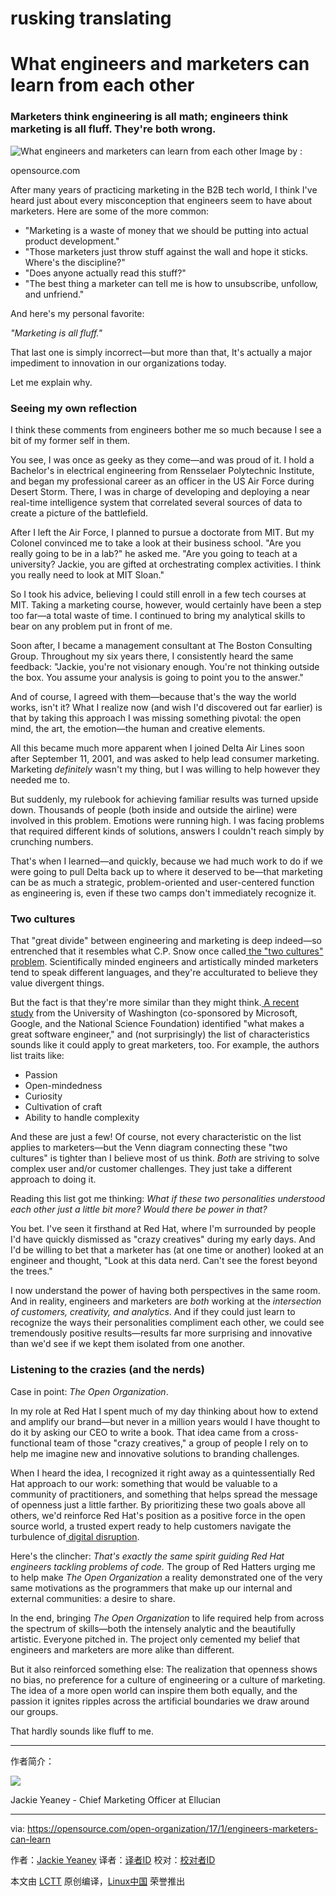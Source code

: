 # rusking translating

What engineers and marketers can learn from each other
============================================================

### Marketers think engineering is all math; engineers think marketing is all fluff. They're both wrong.

 ![What engineers and marketers can learn from each other](https://opensource.com/sites/default/files/styles/image-full-size/public/images/business/BIZ_fortunecookie3.png?itok=dlRX4vO9 "What engineers and marketers can learn from each other") 
Image by : 

opensource.com

After many years of practicing marketing in the B2B tech world, I think I've heard just about every misconception that engineers seem to have about marketers. Here are some of the more common:

*   "Marketing is a waste of money that we should be putting into actual product development."
*   "Those marketers just throw stuff against the wall and hope it sticks. Where's the discipline?"
*   "Does anyone actually read this stuff?"
*   "The best thing a marketer can tell me is how to unsubscribe, unfollow, and unfriend."

And here's my personal favorite:

_"Marketing is all fluff."_

That last one is simply incorrect—but more than that, It's actually a major impediment to innovation in our organizations today.

Let me explain why.

### Seeing my own reflection

I think these comments from engineers bother me so much because I see a bit of my former self in them.

You see, I was once as geeky as they come—and was proud of it. I hold a Bachelor's in electrical engineering from Rensselaer Polytechnic Institute, and began my professional career as an officer in the US Air Force during Desert Storm. There, I was in charge of developing and deploying a near real-time intelligence system that correlated several sources of data to create a picture of the battlefield.

After I left the Air Force, I planned to pursue a doctorate from MIT. But my Colonel convinced me to take a look at their business school. "Are you really going to be in a lab?" he asked me. "Are you going to teach at a university? Jackie, you are gifted at orchestrating complex activities. I think you really need to look at MIT Sloan."

So I took his advice, believing I could still enroll in a few tech courses at MIT. Taking a marketing course, however, would certainly have been a step too far—a total waste of time. I continued to bring my analytical skills to bear on any problem put in front of me.

Soon after, I became a management consultant at The Boston Consulting Group. Throughout my six years there, I consistently heard the same feedback: "Jackie, you're not visionary enough. You're not thinking outside the box. You assume your analysis is going to point you to the answer."

And of course, I agreed with them—because that's the way the world works, isn't it? What I realize now (and wish I'd discovered out far earlier) is that by taking this approach I was missing something pivotal: the open mind, the art, the emotion—the human and creative elements.

All this became much more apparent when I joined Delta Air Lines soon after September 11, 2001, and was asked to help lead consumer marketing. Marketing _definitely_ wasn't my thing, but I was willing to help however they needed me to.

But suddenly, my rulebook for achieving familiar results was turned upside down. Thousands of people (both inside and outside the airline) were involved in this problem. Emotions were running high. I was facing problems that required different kinds of solutions, answers I couldn't reach simply by crunching numbers.

That's when I learned—and quickly, because we had much work to do if we were going to pull Delta back up to where it deserved to be—that marketing can be as much a strategic, problem-oriented and user-centered function as engineering is, even if these two camps don't immediately recognize it.

### Two cultures

That "great divide" between engineering and marketing is deep indeed—so entrenched that it resembles what C.P. Snow once called[ the "two cultures" problem][1]. Scientifically minded engineers and artistically minded marketers tend to speak different languages, and they're acculturated to believe they value divergent things.

But the fact is that they're more similar than they might think.[ A recent study][2] from the University of Washington (co-sponsored by Microsoft, Google, and the National Science Foundation) identified "what makes a great software engineer," and (not surprisingly) the list of characteristics sounds like it could apply to great marketers, too. For example, the authors list traits like:

*   Passion
*   Open-mindedness
*   Curiosity
*   Cultivation of craft
*   Ability to handle complexity

And these are just a few! Of course, not every characteristic on the list applies to marketers—but the Venn diagram connecting these "two cultures" is tighter than I believe most of us think. _Both_ are striving to solve complex user and/or customer challenges. They just take a different approach to doing it.

Reading this list got me thinking: _What if these two personalities understood each other just a little bit more? Would there be power in that?_

You bet. I've seen it firsthand at Red Hat, where I'm surrounded by people I'd have quickly dismissed as "crazy creatives" during my early days. And I'd be willing to bet that a marketer has (at one time or another) looked at an engineer and thought, "Look at this data nerd. Can't see the forest beyond the trees."

I now understand the power of having both perspectives in the same room. And in reality, engineers and marketers are _both_ working at the _intersection of customers, creativity, and analytics_. And if they could just learn to recognize the ways their personalities compliment each other, we could see tremendously positive results—results far more surprising and innovative than we'd see if we kept them isolated from one another.

### Listening to the crazies (and the nerds)

Case in point: _The Open Organization_.

In my role at Red Hat I spent much of my day thinking about how to extend and amplify our brand—but never in a million years would I have thought to do it by asking our CEO to write a book. That idea came from a cross-functional team of those "crazy creatives," a group of people I rely on to help me imagine new and innovative solutions to branding challenges.

When I heard the idea, I recognized it right away as a quintessentially Red Hat approach to our work: something that would be valuable to a community of practitioners, and something that helps spread the message of openness just a little farther. By prioritizing these two goals above all others, we'd reinforce Red Hat's position as a positive force in the open source world, a trusted expert ready to help customers navigate the turbulence of[ digital disruption][3].

Here's the clincher: _That's exactly the same spirit guiding Red Hat engineers tackling problems of code._ The group of Red Hatters urging me to help make _The Open Organization_ a reality demonstrated one of the very same motivations as the programmers that make up our internal and external communities: a desire to share.

In the end, bringing _The Open Organization_ to life required help from across the spectrum of skills—both the intensely analytic and the beautifully artistic. Everyone pitched in. The project only cemented my belief that engineers and marketers are more alike than different.

But it also reinforced something else: The realization that openness shows no bias, no preference for a culture of engineering or a culture of marketing. The idea of a more open world can inspire them both equally, and the passion it ignites ripples across the artificial boundaries we draw around our groups.

That hardly sounds like fluff to me.

--------------------------------------------------------------------------------

作者简介：

![](https://opensource.com/sites/default/files/styles/profile_pictures/public/pictures/portrait_jackieyeaney_400x600.jpg?itok=zV4bnrzI)

Jackie Yeaney - Chief Marketing Officer at Ellucian

--------------------------------------------------------------------------------

via: https://opensource.com/open-organization/17/1/engineers-marketers-can-learn

作者：[Jackie Yeaney][a]
译者：[译者ID](https://github.com/译者ID)
校对：[校对者ID](https://github.com/校对者ID)

本文由 [LCTT](https://github.com/LCTT/TranslateProject) 原创编译，[Linux中国](https://linux.cn/) 荣誉推出

[a]:https://opensource.com/users/jackie-yeaney
[1]:https://en.wikipedia.org/wiki/The_Two_Cultures#Implications_and_influence
[2]:https://faculty.washington.edu/ajko/papers/Li2015GreatEngineers.pdf
[3]:https://opensource.com/open-organization/16/7/future-belongs-open-leaders
